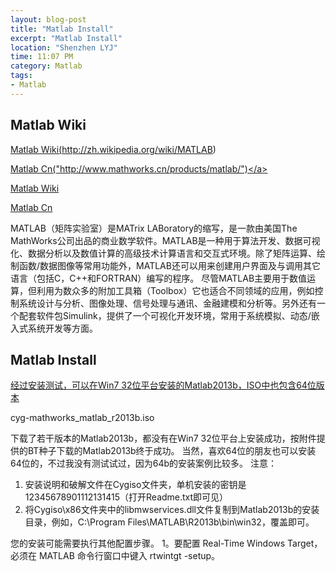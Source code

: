 ```yaml
---
layout: blog-post
title: "Matlab Install"
excerpt: "Matlab Install"
location: "Shenzhen LYJ"
time: 11:07 PM
category: Matlab
tags:
- Matlab
---
```


## Matlab Wiki ##

<a href="http://zh.wikipedia.org/wiki/MATLAB" target="_blank">Matlab Wiki(http://zh.wikipedia.org/wiki/MATLAB)</a><br/> 

<a href="http://www.mathworks.cn/products/matlab/" target="_blank">Matlab Cn("http://www.mathworks.cn/products/matlab/")</a><br/> 

[Matlab Wiki](http://zh.wikipedia.org/wiki/MATLAB "http://zh.wikipedia.org/wiki/MATLAB")

[Matlab Cn](http://www.mathworks.cn/products/matlab/ "http://www.mathworks.cn/products/matlab/")

MATLAB（矩阵实验室）是MATrix LABoratory的缩写，是一款由美国The MathWorks公司出品的商业数学软件。MATLAB是一种用于算法开发、数据可视化、数据分析以及数值计算的高级技术计算语言和交互式环境。除了矩阵运算、绘制函数/数据图像等常用功能外，MATLAB还可以用来创建用户界面及与调用其它语言（包括C，C++和FORTRAN）编写的程序。
尽管MATLAB主要用于数值运算，但利用为数众多的附加工具箱（Toolbox）它也适合不同领域的应用，例如控制系统设计与分析、图像处理、信号处理与通讯、金融建模和分析等。另外还有一个配套软件包Simulink，提供了一个可视化开发环境，常用于系统模拟、动态/嵌入式系统开发等方面。

## Matlab Install ##

[经过安装测试，可以在Win7 32位平台安装的Matlab2013b，ISO中也包含64位版本](http://emuch.net/html/201312/6802595.html)

cyg-mathworks_matlab_r2013b.iso

下载了若干版本的Matlab2013b，都没有在Win7 32位平台上安装成功，按附件提供的BT种子下载的Matlab2013b终于成功。
当然，喜欢64位的朋友也可以安装64位的，不过我没有测试试过，因为64b的安装案例比较多。
注意：
1. 安装说明和破解文件在Cygiso文件夹，单机安装的密钥是12345678901112131415（打开Readme.txt即可见）
2. 将Cygiso\x86文件夹中的libmwservices.dll文件复制到Matlab2013b的安装目录，例如，C:\Program Files\MATLAB\R2013b\bin\win32，覆盖即可。

您的安装可能需要执行其他配置步骤。
1。要配置 Real-Time Windows Target，必须在 MATLAB 命令行窗口中键入 rtwintgt -setup。